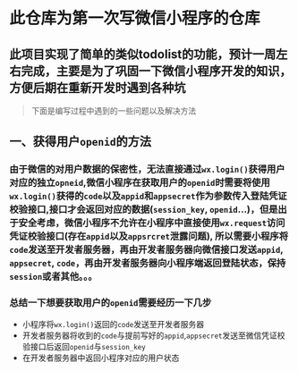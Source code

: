 # 此仓库为第一次写微信小程序的仓库

## 此项目实现了简单的类似todolist的功能，预计一周左右完成，主要是为了巩固一下微信小程序开发的知识，方便后期在重新开发时遇到各种坑

> 下面是编写过程中遇到的一些问题以及解决方法
## 一、获得用户`openid`的方法
### 由于微信的对用户数据的保密性，无法直接通过`wx.login()`获得用户对应的独立`opneid`,微信小程序在获取用户的`openid`时需要将使用`wx.login()`获得的`code`以及`appid`和`appsecret`作为参数传入登陆凭证校验接口,接口才会返回对应的数据(`session_key`, `openid`...)，但是出于安全考虑，微信小程序不允许在小程序中直接使用`wx.request`访问凭证校验接口(存在`appid`以及`appsrcret`泄露问题), 所以需要小程序将`code`发送至开发者服务器，再由开发者服务器向微信接口发送`appid`, `appsecret`, `code`，再由开发者服务器向小程序端返回登陆状态，保持`session`或者其他。。。
### 总结一下想要获取用户的`openid`需要经历一下几步
 - 小程序将`wx.login()`返回的`code`发送至开发者服务器
 - 开发者服务器将收到的`code`与提前写好的`appid`,`appsecret`发送至微信凭证校验接口后返回`openid`与`session_key`
- 在开发者服务器中返回小程序对应的用户状态


